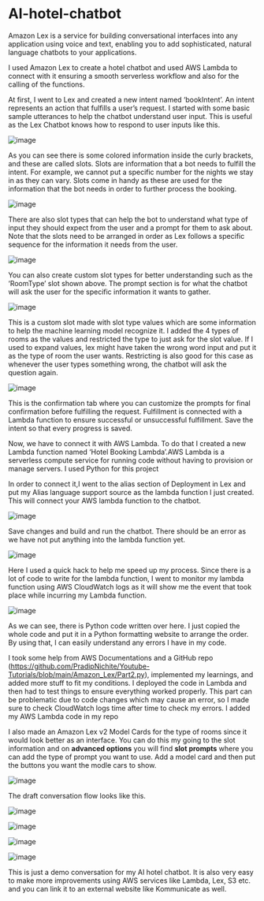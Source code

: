 # AI-hotel-chatbot
Amazon Lex is a service for building conversational interfaces into any application using voice and text, enabling you to add sophisticated, natural language chatbots to your applications.


I used Amazon Lex to create a hotel chatbot and used AWS Lambda to connect with it ensuring a smooth serverless workflow and also for the calling of the functions.

At first, I went to Lex and created a new intent named ‘bookIntent’. An intent represents an action that fulfills a user’s request. I started with some basic sample utterances to help the chatbot understand user input. This is useful as the Lex Chatbot knows how to respond to user inputs like this.

![image](https://github.com/user-attachments/assets/6f5c7cbb-1067-423b-8182-8bc730291328)

 
As you can see there is some colored information inside the curly brackets, and these are called slots. Slots are information that a bot needs to fulfill the intent. For example, we cannot put a specific number for the nights we stay in as they can vary. Slots come in handy as these are used for the information that the bot needs in order to further process the booking.

 ![image](https://github.com/user-attachments/assets/7cdcbcd0-85ed-41df-8e34-b73a4959d3e5)


There are also slot types that can help the bot to understand what type of input they should expect from the user and a prompt for them to ask about. Note that the slots need to be arranged in order as Lex follows a specific sequence for the information it needs from the user.

 ![image](https://github.com/user-attachments/assets/df7685b7-d39f-4dc2-9d82-dde981259eec)

You can also create custom slot types for better understanding such as the ‘RoomType’ slot shown above. The prompt section is for what the chatbot will ask the user for the specific information it wants to gather.

![image](https://github.com/user-attachments/assets/c9efcc2a-848e-4dbd-a7a2-5b62aa1d87de)

This is a custom slot made with slot type values which are some information to help the machine learning model recognize it. I added the 4 types of rooms as the values and restricted the type to just ask for the slot value. If I used to expand values, lex might have taken the wrong word input and put it as the type of room the user wants. Restricting is also good for this case as whenever the user types something wrong, the chatbot will ask the question again.

![image](https://github.com/user-attachments/assets/e4d37b38-1a9a-4b36-8dea-afc246848a46)
 
This is the confirmation tab where you can customize the prompts for final confirmation before fulfilling the request. Fulfillment is connected with a Lambda function to ensure successful or unsuccessful fulfillment. Save the intent so that every progress is saved.

Now, we have to connect it with AWS Lambda. To do that I created a new Lambda function named ‘Hotel Booking Lambda’.AWS Lambda is a serverless compute service for running code without having to provision or manage servers. I used Python for this project

In order to connect it,I went to the alias section of Deployment in Lex and put my Alias language support source as the lambda function I just created. This will connect your AWS lambda function to the chatbot.
 
![image](https://github.com/user-attachments/assets/d5802de0-da91-4f39-9374-7a06e31bad4d)

Save changes and build and run the chatbot. There should be an error as we have not put anything into the lambda function yet.

 ![image](https://github.com/user-attachments/assets/6dc6fa74-d727-4c26-89d0-a62ee03eaf54)

Here I used a quick hack to help me speed up my process. Since there is a lot of code to write for the lambda function, I went to monitor my lambda function using AWS CloudWatch logs as it will show me the event that took place while incurring my Lambda function.
 
![image](https://github.com/user-attachments/assets/b20d4856-7154-4e05-82fc-046147915b52)

As we can see, there is Python code written over here. I just copied the whole code and put it in a Python formatting website to arrange the order. By using that, I can easily understand any errors I have in my code.

I took some help from AWS Documentations and a GitHub repo (https://github.com/PradipNichite/Youtube-Tutorials/blob/main/Amazon_Lex/Part2.py), implemented my learnings, and added more stuff to fit my conditions. I deployed the code in Lambda and then had to test things to ensure everything worked properly. This part can be problematic due to code changes which may cause an error, so I made sure to check CloudWatch logs time after time to check my errors. I added my AWS Lambda code in my repo

I also made an Amazon Lex v2 Model Cards for the type of rooms since it would look better as an interface. You can do this my going to the slot information and on **advanced options** you will find **slot prompts** where you can add the type of prompt you want to use. Add a model card and then put the buttons you want the modle cars to show.

![image](https://github.com/user-attachments/assets/99e0cf6c-faa8-4243-8644-de3343dac132)


The draft conversation flow looks like this.

![image](https://github.com/user-attachments/assets/99a40d47-975f-4485-bc37-4f3b61e9837e)

![image](https://github.com/user-attachments/assets/0a2036ae-2125-48a9-a676-d331bbb7824a)

![image](https://github.com/user-attachments/assets/5cd93a39-f069-49e5-99dd-bc4fe9b4d1ad)

![image](https://github.com/user-attachments/assets/19307bda-eb8e-455a-a72b-8489b56bee6c)

This is just a demo conversation for my AI hotel chatbot. It is also very easy to make more improvements using AWS services like Lambda, Lex, S3 etc. and you can link it to an external website like Kommunicate as well.




